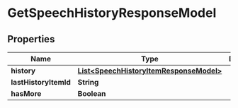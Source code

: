 

# GetSpeechHistoryResponseModel


## Properties

| Name | Type | Description | Notes |
|------------ | ------------- | ------------- | -------------|
|**history** | [**List&lt;SpeechHistoryItemResponseModel&gt;**](SpeechHistoryItemResponseModel.md) |  |  |
|**lastHistoryItemId** | **String** |  |  |
|**hasMore** | **Boolean** |  |  |




